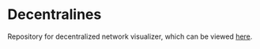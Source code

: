 # Decentralines

Repository for decentralized network visualizer, which can be viewed [here](https://jaqarrick.github.io/decentralines).
